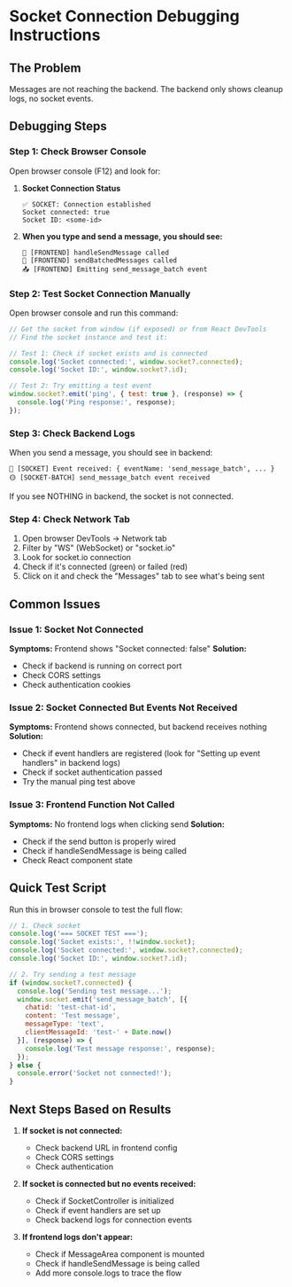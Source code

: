 # Socket Connection Debugging Instructions

## The Problem
Messages are not reaching the backend. The backend only shows cleanup logs, no socket events.

## Debugging Steps

### Step 1: Check Browser Console
Open browser console (F12) and look for:

1. **Socket Connection Status**
   ```
   ✅ SOCKET: Connection established
   Socket connected: true
   Socket ID: <some-id>
   ```

2. **When you type and send a message, you should see:**
   ```
   🎯 [FRONTEND] handleSendMessage called
   🚀 [FRONTEND] sendBatchedMessages called
   📤 [FRONTEND] Emitting send_message_batch event
   ```

### Step 2: Test Socket Connection Manually

Open browser console and run this command:
```javascript
// Get the socket from window (if exposed) or from React DevTools
// Find the socket instance and test it:

// Test 1: Check if socket exists and is connected
console.log('Socket connected:', window.socket?.connected);
console.log('Socket ID:', window.socket?.id);

// Test 2: Try emitting a test event
window.socket?.emit('ping', { test: true }, (response) => {
  console.log('Ping response:', response);
});
```

### Step 3: Check Backend Logs

When you send a message, you should see in backend:
```
🔔 [SOCKET] Event received: { eventName: 'send_message_batch', ... }
🟡 [SOCKET-BATCH] send_message_batch event received
```

If you see NOTHING in backend, the socket is not connected.

### Step 4: Check Network Tab

1. Open browser DevTools → Network tab
2. Filter by "WS" (WebSocket) or "socket.io"
3. Look for socket.io connection
4. Check if it's connected (green) or failed (red)
5. Click on it and check the "Messages" tab to see what's being sent

## Common Issues

### Issue 1: Socket Not Connected
**Symptoms:** Frontend shows "Socket connected: false"
**Solution:** 
- Check if backend is running on correct port
- Check CORS settings
- Check authentication cookies

### Issue 2: Socket Connected But Events Not Received
**Symptoms:** Frontend shows connected, but backend receives nothing
**Solution:**
- Check if event handlers are registered (look for "Setting up event handlers" in backend logs)
- Check if socket authentication passed
- Try the manual ping test above

### Issue 3: Frontend Function Not Called
**Symptoms:** No frontend logs when clicking send
**Solution:**
- Check if the send button is properly wired
- Check if handleSendMessage is being called
- Check React component state

## Quick Test Script

Run this in browser console to test the full flow:
```javascript
// 1. Check socket
console.log('=== SOCKET TEST ===');
console.log('Socket exists:', !!window.socket);
console.log('Socket connected:', window.socket?.connected);
console.log('Socket ID:', window.socket?.id);

// 2. Try sending a test message
if (window.socket?.connected) {
  console.log('Sending test message...');
  window.socket.emit('send_message_batch', [{
    chatid: 'test-chat-id',
    content: 'Test message',
    messageType: 'text',
    clientMessageId: 'test-' + Date.now()
  }], (response) => {
    console.log('Test message response:', response);
  });
} else {
  console.error('Socket not connected!');
}
```

## Next Steps Based on Results

1. **If socket is not connected:**
   - Check backend URL in frontend config
   - Check CORS settings
   - Check authentication

2. **If socket is connected but no events received:**
   - Check if SocketController is initialized
   - Check if event handlers are set up
   - Check backend logs for connection events

3. **If frontend logs don't appear:**
   - Check if MessageArea component is mounted
   - Check if handleSendMessage is being called
   - Add more console.logs to trace the flow
